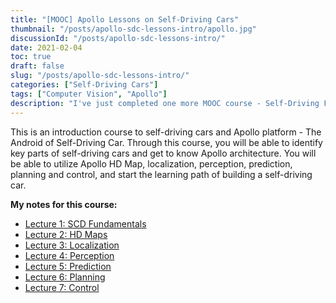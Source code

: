 ```yaml
---
title: "[MOOC] Apollo Lessons on Self-Driving Cars"
thumbnail: "/posts/apollo-sdc-lessons-intro/apollo.jpg"
discussionId: "/posts/apollo-sdc-lessons-intro/"
date: 2021-02-04
toc: true
draft: false
slug: "/posts/apollo-sdc-lessons-intro/"
categories: ["Self-Driving Cars"]
tags: ["Computer Vision", "Apollo"]
description: "I've just completed one more MOOC course - Self-Driving Fundamentals - Featuring Apollo. Content: This note link add my lesson notes for the course lectures."
---
```


This is an introduction course to self-driving cars and Apollo platform - The Android of Self-Driving Car. Through this course, you will be able to identify key parts of self-driving cars and get to know Apollo architecture. You will be able to utilize Apollo HD Map, localization, perception, prediction, planning and control, and start the learning path of building a self-driving car.

**My notes for this course:**

- [Lecture 1: SCD Fundamentals](/posts/apollo-sdc-lesson-1-fundamentals/)
- [Lecture 2: HD Maps](/posts/apollo-sdc-lesson-2-hd-maps/)
- [Lecture 3: Localization](/posts/apollo-sdc-lesson-3-localization/)
- [Lecture 4: Perception](/posts/apollo-sdc-lesson-4-perception/)
- [Lecture 5: Prediction](/posts/apollo-sdc-lesson-5-prediction/)
- [Lecture 6: Planning](/posts/apollo-sdc-lesson-6-planning/)
- [Lecture 7: Control](/posts/apollo-sdc-lesson-7-control/)
